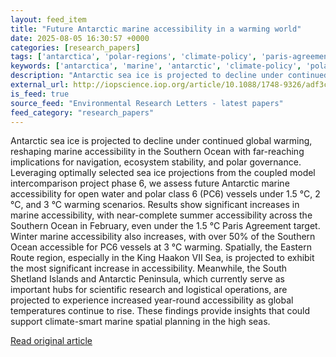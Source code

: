 ```yaml
---
layout: feed_item
title: "Future Antarctic marine accessibility in a warming world"
date: 2025-08-05 16:30:57 +0000
categories: [research_papers]
tags: ['antarctica', 'polar-regions', 'climate-policy', 'paris-agreement', 'arctic']
keywords: ['antarctica', 'marine', 'antarctic', 'climate-policy', 'polar-regions', 'future', 'paris-agreement', 'arctic']
description: "Antarctic sea ice is projected to decline under continued global warming, reshaping marine accessibility in the Southern Ocean with far-reaching implications..."
external_url: http://iopscience.iop.org/article/10.1088/1748-9326/adf3ce
is_feed: true
source_feed: "Environmental Research Letters - latest papers"
feed_category: "research_papers"
---
```


Antarctic sea ice is projected to decline under continued global warming, reshaping marine accessibility in the Southern Ocean with far-reaching implications for navigation, ecosystem stability, and polar governance. Leveraging optimally selected sea ice projections from the coupled model intercomparison project phase 6, we assess future Antarctic marine accessibility for open water and polar class 6 (PC6) vessels under 1.5 °C, 2 °C, and 3 °C warming scenarios. Results show significant increases in marine accessibility, with near-complete summer accessibility across the Southern Ocean in February, even under the 1.5 °C Paris Agreement target. Winter marine accessibility also increases, with over 50% of the Southern Ocean accessible for PC6 vessels at 3 °C warming. Spatially, the Eastern Route region, especially in the King Haakon VII Sea, is projected to exhibit the most significant increase in accessibility. Meanwhile, the South Shetland Islands and Antarctic Peninsula, which currently serve as important hubs for scientific research and logistical operations, are projected to experience increased year-round accessibility as global temperatures continue to rise. These findings provide insights that could support climate-smart marine spatial planning in the high seas.

[Read original article](http://iopscience.iop.org/article/10.1088/1748-9326/adf3ce)
